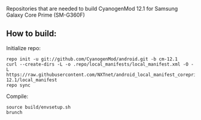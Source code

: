Repositories that are needed to build CyanogenMod 12.1 for Samsung Galaxy Core Prime (SM-G360F)

How to build:
-------------

Initialize repo:

    repo init -u git://github.com/CyanogenMod/android.git -b cm-12.1
    curl --create-dirs -L -o .repo/local_manifests/local_manifest.xml -O -L https://raw.githubusercontent.com/NXTnet/android_local_manifest_coreprimelte/cm-12.1/local_manifest
    repo sync

Compile:

    source build/envsetup.sh
    brunch
